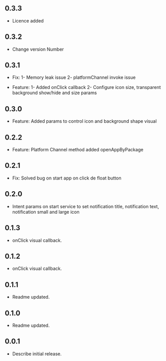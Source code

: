 ## 0.3.3

* Licence added

## 0.3.2

* Change version Number
## 0.3.1

* Fix:
    1- Memory leak issue
    2- platformChannel invoke issue

* Feature:
    1- Added onClick callback
    2- Configure icon size, transparent background show/hide and size params

## 0.3.0

* Feature: Added params to control icon and background shape visual

## 0.2.2

* Feature: Platform Channel method added openAppByPackage

## 0.2.1

* Fix: Solved bug on start app on click de float button

## 0.2.0

* Intent params on start service to set notification title, notification text, notification small and large icon

## 0.1.3

* onClick visual callback.

## 0.1.2

* onClick visual callback.

## 0.1.1

* Readme updated.

## 0.1.0

* Readme updated.

## 0.0.1

* Describe initial release.
